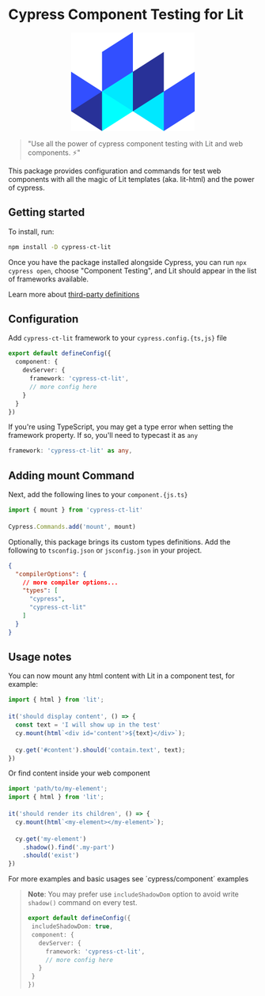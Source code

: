 # Cypress Component Testing for Lit

<p align="center">
  <img width="250" height="200" src="https://raw.githubusercontent.com/redfox-mx/cypress-lit/main/docs/lit.svg">
</p>

> "Use all the power of cypress component testing with Lit and web components. ⚡"

This package provides configuration and commands for test web components with all the magic of Lit templates (aka. lit-html) and the power of cypress. 

## Getting started

To install, run:

```bash
npm install -D cypress-ct-lit
```

Once you have the package installed alongside Cypress, you can run `npx cypress open`, choose "Component Testing", and Lit should appear in the list of frameworks available.

Learn more about [third-party definitions](https://docs.cypress.io/guides/component-testing/third-party-definitions)

## Configuration

Add `cypress-ct-lit` framework to your `cypress.config.{ts,js}` file

```ts
export default defineConfig({
  component: {
    devServer: {
      framework: 'cypress-ct-lit',
      // more config here
    }
  }
})
```
If you're using TypeScript, you may get a type error when setting the framework property. If so, you'll need to typecast it as `any`

```ts
framework: 'cypress-ct-lit' as any,
```
## Adding mount Command

Next, add the following lines to your `component.{js.ts}`

```ts
import { mount } from 'cypress-ct-lit'

Cypress.Commands.add('mount', mount)
```
Optionally, this package brings its custom types definitions. Add the following to `tsconfig.json` or `jsconfig.json` in your project.

```json
{
  "compilerOptions": {
    // more compiler options...
    "types": [
      "cypress",
      "cypress-ct-lit"
    ]
  }
}
```
## Usage notes

You can now mount any html content with Lit in a component test, for example:

```ts
import { html } from 'lit';

it('should display content', () => {
  const text = 'I will show up in the test'
  cy.mount(html`<div id='content'>${text}</div>`);

  cy.get('#content').should('contain.text', text);
})
```

Or find content inside your web component

```ts
import 'path/to/my-element';
import { html } from 'lit';

it('should render its children', () => {
  cy.mount(html`<my-element></my-element>`);

  cy.get('my-element')
    .shadow().find('.my-part')
    .should('exist')
})
```
For more examples and basic usages see ´cypress/component´ examples

> __Note__: You may prefer use `includeShadowDom` option to avoid write `shadow()` command on every test.
>
>```typescript
> export default defineConfig({
>  includeShadowDom: true,
>  component: {
>    devServer: {
>      framework: 'cypress-ct-lit',
>      // more config here
>    }
>  }
>})
>```

